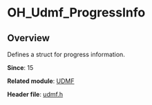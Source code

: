 # OH_Udmf_ProgressInfo

## Overview

Defines a struct for progress information.

**Since**: 15

**Related module**: [UDMF](capi-udmf.md)

**Header file**: [udmf.h](capi-udmf-h.md)
